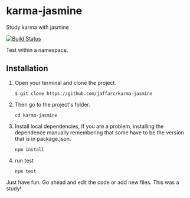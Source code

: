 # karma-jasmine 
Study  karma with jasmine 

[![Build Status](https://travis-ci.org/jaffarc/karma-jasmine.svg?branch=master)](https://travis-ci.org/jaffarc/karma-jasmine)

Test within a namespace.

## Installation

1. Open your terminal and clone the project.
	
	```
	$ git clone https://github.com/jaffarc/karma-jasmine
	```

2. Then go to the project's folder.
	```
	cd karma-jasmine
	```

3.  Install local dependencies, If you are a problem, installing the dependence manually remembering that some have to be the version that is in package.json.

	```
	npm install   
	```
4. run test
   	```
   	npm test
	```


Just have fun. Go ahead and edit the code or add new files. This was a study!